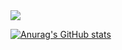 <img src="https://capsule-render.vercel.app/api?type=waving&color=cad5ef&height=200&section=header&text=developernagk&fontSize=50&fontColor=353d75" />

[![Anurag's GitHub stats](https://github-readme-stats.vercel.app/api?username=developernagk&hide=stars,prs&show_icons=true&theme=github_dark_dimmed)](https://github.com/anuraghazra/github-readme-stats)
